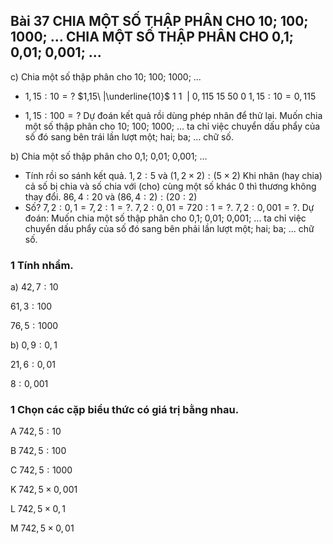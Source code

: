 ## Bài 37 CHIA MỘT SỐ THẬP PHÂN CHO 10; 100; 1000; ... CHIA MỘT SỐ THẬP PHÂN CHO 0,1; 0,01; 0,001; ...

c) Chia một số thập phân cho 10; 100; 1000; ...
* $1,15 : 10 = \text{?}$
   $1,15\ |\underline{10}$
    $1\ 1\ \ |\ 0,115$
     $15$
     $50$
      $0$
$1,15 : 10 = 0,115$

* $1,15 : 100 = \text{?}$
Dự đoán kết quả rồi dùng phép nhân để thử lại.
Muốn chia một số thập phân cho 10; 100; 1000; ... ta chỉ việc chuyển dấu phẩy của số đó sang bên trái lần lượt một; hai; ba; ... chữ số.

b) Chia một số thập phân cho 0,1; 0,01; 0,001; ...
* Tính rồi so sánh kết quả.
$1,2 : 5$ và $(1,2 \times 2) : (5 \times 2)$
Khi nhân (hay chia) cả số bị chia và số chia với (cho) cùng một số khác 0 thì thương không thay đổi.
$86,4 : 20$ và $(86,4 : 2) : (20 : 2)$
* Số?
$7,2 : 0,1 = 7,2 : 1 = \text{?.}$
$7,2 : 0,01 = 720 : 1 = \text{?.}$
$7,2 : 0,001 = \text{?.}$
Dự đoán:
Muốn chia một số thập phân cho 0,1; 0,01; 0,001; ... ta chỉ việc chuyển dấu phẩy của số đó sang bên phải lần lượt một; hai; ba; ... chữ số.

### 1 Tính nhẩm.
a) $42,7 : 10$

$61,3 : 100$

$76,5 : 1000$

b) $0,9 : 0,1$

$21,6 : 0,01$

$8 : 0,001$

### 1 Chọn các cặp biểu thức có giá trị bằng nhau.

A $742,5 : 10$

B $742,5 : 100$

C $742,5 : 1000$



K $742,5 \times 0,001$

L $742,5 \times 0,1$

M $742,5 \times 0,01$
